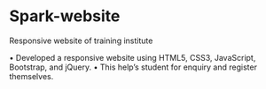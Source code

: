 # Spark-website

Responsive website of training institute 

•	Developed a responsive  website using HTML5, CSS3, JavaScript, Bootstrap, and jQuery.
•	This help’s student for enquiry and register themselves. 
